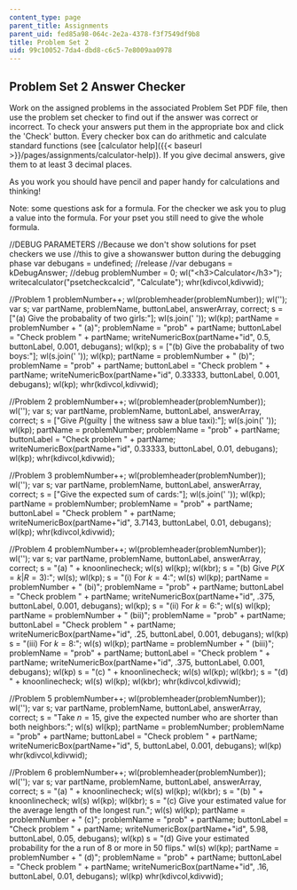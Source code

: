 ```yaml
---
content_type: page
parent_title: Assignments
parent_uid: fed85a98-064c-2e2a-4378-f3f7549df9b8
title: Problem Set 2
uid: 99c10052-7da4-dbd8-c6c5-7e8009aa0978
---
```


Problem Set 2 Answer Checker
----------------------------

Work on the assigned problems in the associated Problem Set PDF file, then use the problem set checker to find out if the answer was correct or incorrect. To check your answers put them in the appropriate box and click the 'Check' button. Every checker box can do arithmetic and calculate standard functions (see [calculator help]({{< baseurl >}}/pages/assignments/calculator-help)). If you give decimal answers, give them to at least 3 decimal places.

As you work you should have pencil and paper handy for calculations and thinking!

Note: some questions ask for a formula. For the checker we ask you to plug a value into the formula. For your pset you still need to give the whole formula.

//DEBUG PARAMETERS //Because we don't show solutions for pset checkers we use //this to give a showanswer button during the debugging phase var debugans = undefined; //release //var debugans = kDebugAnswer; //debug problemNumber = 0; wl("\<h3>Calculator\</h3>"); writecalculator("psetcheckcalcid", "Calculate"); whr(kdivcol,kdivwid);

//Problem 1 problemNumber++; wl(problemheader(problemNumber)); wl(''); var s; var partName, problemName, buttonLabel, answerArray, correct; s = \["(a) Give the probabality of two girls:"\]; wl(s.join(' ')); wl(kp); partName = problemNumber + " (a)"; problemName = "prob" + partName; buttonLabel = "Check problem " + partName; writeNumericBox(partName+"id", 0.5, buttonLabel, 0.001, debugans); wl(kp); s = \["(b) Give the probabality of two boys:"\]; wl(s.join(' ')); wl(kp); partName = problemNumber + " (b)"; problemName = "prob" + partName; buttonLabel = "Check problem " + partName; writeNumericBox(partName+"id", 0.33333, buttonLabel, 0.001, debugans); wl(kp); whr(kdivcol,kdivwid);

//Problem 2 problemNumber++; wl(problemheader(problemNumber)); wl(''); var s; var partName, problemName, buttonLabel, answerArray, correct; s = \["Give $P$(guilty | the witness saw a blue taxi):"\]; wl(s.join(' ')); wl(kp); partName = problemNumber; problemName = "prob" + partName; buttonLabel = "Check problem " + partName; writeNumericBox(partName+"id", 0.33333, buttonLabel, 0.01, debugans); wl(kp); whr(kdivcol,kdivwid);

//Problem 3 problemNumber++; wl(problemheader(problemNumber)); wl(''); var s; var partName, problemName, buttonLabel, answerArray, correct; s = \["Give the expected sum of cards:"\]; wl(s.join(' ')); wl(kp); partName = problemNumber; problemName = "prob" + partName; buttonLabel = "Check problem " + partName; writeNumericBox(partName+"id", 3.7143, buttonLabel, 0.01, debugans); wl(kp); whr(kdivcol,kdivwid);

//Problem 4 problemNumber++; wl(problemheader(problemNumber)); wl(''); var s; var partName, problemName, buttonLabel, answerArray, correct; s = "(a) " + knoonlinecheck; wl(s) wl(kp); wl(kbr); s = "(b) Give $P(X=k | R=3)$:"; wl(s); wl(kp); s = "(i) For $k = 4$:"; wl(s) wl(kp); partName = problemNumber + " (bi)"; problemName = "prob" + partName; buttonLabel = "Check problem " + partName; writeNumericBox(partName+"id", .375, buttonLabel, 0.001, debugans); wl(kp); s = "(ii) For $k = 6$:"; wl(s) wl(kp); partName = problemNumber + " (bii)"; problemName = "prob" + partName; buttonLabel = "Check problem " + partName; writeNumericBox(partName+"id", .25, buttonLabel, 0.001, debugans); wl(kp) s = "(iii) For $k = 8$:"; wl(s) wl(kp); partName = problemNumber + " (biii)"; problemName = "prob" + partName; buttonLabel = "Check problem " + partName; writeNumericBox(partName+"id", .375, buttonLabel, 0.001, debugans); wl(kp) s = "(c) " + knoonlinecheck; wl(s) wl(kp); wl(kbr); s = "(d) " + knoonlinecheck; wl(s) wl(kp); wl(kbr); whr(kdivcol,kdivwid);

//Problem 5 problemNumber++; wl(problemheader(problemNumber)); wl(''); var s; var partName, problemName, buttonLabel, answerArray, correct; s = "Take $n = 15$, give the expected number who are shorter than both neighbors:"; wl(s) wl(kp); partName = problemNumber; problemName = "prob" + partName; buttonLabel = "Check problem " + partName; writeNumericBox(partName+"id", 5, buttonLabel, 0.001, debugans); wl(kp) whr(kdivcol,kdivwid);

//Problem 6 problemNumber++; wl(problemheader(problemNumber)); wl(''); var s; var partName, problemName, buttonLabel, answerArray, correct; s = "(a) " + knoonlinecheck; wl(s) wl(kp); wl(kbr); s = "(b) " + knoonlinecheck; wl(s) wl(kp); wl(kbr); s = "(c) Give your estimated value for the average length of the longest run."; wl(s) wl(kp); partName = problemNumber + " (c)"; problemName = "prob" + partName; buttonLabel = "Check problem " + partName; writeNumericBox(partName+"id", 5.98, buttonLabel, 0.05, debugans); wl(kp) s = "(d) Give your estimated probability for the a run of 8 or more in 50 flips." wl(s) wl(kp); partName = problemNumber + " (d)"; problemName = "prob" + partName; buttonLabel = "Check problem " + partName; writeNumericBox(partName+"id", .16, buttonLabel, 0.01, debugans); wl(kp) whr(kdivcol,kdivwid);